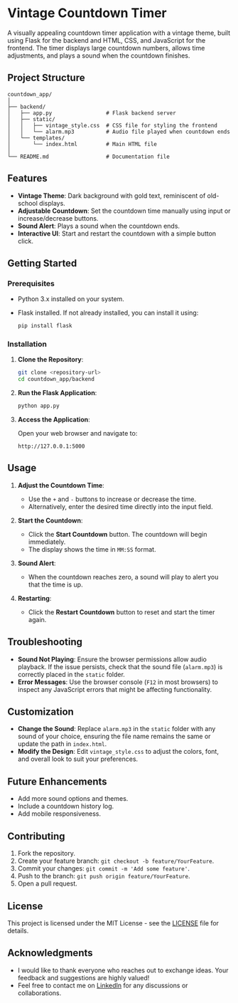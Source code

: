 
# Vintage Countdown Timer

A visually appealing countdown timer application with a vintage theme, built using Flask for the backend and HTML, CSS, and JavaScript for the frontend. The timer displays large countdown numbers, allows time adjustments, and plays a sound when the countdown finishes.

## **Project Structure**

```
countdown_app/
│
├── backend/
│   ├── app.py                 # Flask backend server
│   ├── static/
│   │   ├── vintage_style.css  # CSS file for styling the frontend
│   │   └── alarm.mp3          # Audio file played when countdown ends
│   └── templates/
│       └── index.html         # Main HTML file
│
└── README.md                  # Documentation file
```

## **Features**

- **Vintage Theme**: Dark background with gold text, reminiscent of old-school displays.
- **Adjustable Countdown**: Set the countdown time manually using input or increase/decrease buttons.
- **Sound Alert**: Plays a sound when the countdown ends.
- **Interactive UI**: Start and restart the countdown with a simple button click.

## **Getting Started**

### **Prerequisites**

- Python 3.x installed on your system.
- Flask installed. If not already installed, you can install it using:

  ```bash
  pip install flask
  ```

### **Installation**

1. **Clone the Repository**:
   
   ```bash
   git clone <repository-url>
   cd countdown_app/backend
   ```

2. **Run the Flask Application**:

   ```bash
   python app.py
   ```

3. **Access the Application**:

   Open your web browser and navigate to:

   ```
   http://127.0.0.1:5000
   ```

## **Usage**

1. **Adjust the Countdown Time**:
   - Use the `+` and `-` buttons to increase or decrease the time.
   - Alternatively, enter the desired time directly into the input field.

2. **Start the Countdown**:
   - Click the **Start Countdown** button. The countdown will begin immediately.
   - The display shows the time in `MM:SS` format.

3. **Sound Alert**:
   - When the countdown reaches zero, a sound will play to alert you that the time is up.

4. **Restarting**:
   - Click the **Restart Countdown** button to reset and start the timer again.

## **Troubleshooting**

- **Sound Not Playing**: Ensure the browser permissions allow audio playback. If the issue persists, check that the sound file (`alarm.mp3`) is correctly placed in the `static` folder.
- **Error Messages**: Use the browser console (`F12` in most browsers) to inspect any JavaScript errors that might be affecting functionality.

## **Customization**

- **Change the Sound**: Replace `alarm.mp3` in the `static` folder with any sound of your choice, ensuring the file name remains the same or update the path in `index.html`.
- **Modify the Design**: Edit `vintage_style.css` to adjust the colors, font, and overall look to suit your preferences.

## **Future Enhancements**

- Add more sound options and themes.
- Include a countdown history log.
- Add mobile responsiveness.

## **Contributing**

1. Fork the repository.
2. Create your feature branch: `git checkout -b feature/YourFeature`.
3. Commit your changes: `git commit -m 'Add some feature'`.
4. Push to the branch: `git push origin feature/YourFeature`.
5. Open a pull request.

## **License**

This project is licensed under the MIT License - see the [LICENSE](LICENSE) file for details.

## **Acknowledgments**

- I would like to thank everyone who reaches out to exchange ideas. Your feedback and suggestions are highly valued!
- Feel free to contact me on [LinkedIn](https://www.linkedin.com/in/ivana-osmajlic/) for any discussions or collaborations.
